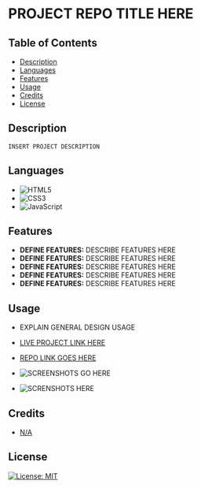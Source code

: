 # PROJECT REPO TITLE HERE

## Table of Contents

* [Description](#description)
* [Languages](#languages)
* [Features](#features)
* [Usage](#usage)
* [Credits](#credits)
* [License](#license)  


## Description
    INSERT PROJECT DESCRIPTION 
## Languages

* ![HTML5](https://img.shields.io/badge/html5-%23E34F26.svg?style=for-the-badge&logo=html5&logoColor=white)
* ![CSS3](https://img.shields.io/badge/css3-%231572B6.svg?style=for-the-badge&logo=css3&logoColor=white)
* ![JavaScript](https://img.shields.io/badge/javascript-%23323330.svg?style=for-the-badge&logo=javascript&logoColor=%23F7DF1E)

## Features

* **DEFINE FEATURES:** DESCRIBE FEATURES HERE 
* **DEFINE FEATURES:** DESCRIBE FEATURES HERE 
* **DEFINE FEATURES:** DESCRIBE FEATURES HERE 
* **DEFINE FEATURES:** DESCRIBE FEATURES HERE 
* **DEFINE FEATURES:** DESCRIBE FEATURES HERE 

## Usage

* EXPLAIN GENERAL DESIGN USAGE

* [LIVE PROJECT LINK HERE](https://ivionsters.github.io/IVIonsters-Designs-Blog/)

* [REPO LINK GOES HERE](https://github.com/IVIonsters/IVIonsters-Designs-Blog)

* ![SCREENSHOTS GO HERE](./assets/refimages/lightmodemain.png)
* ![SCRENSHOTS HERE](./assets/refimages/lightmodeblog.png)


## Credits

* [N/A](N/A)

## License

[![License: MIT](https://img.shields.io/badge/License-MIT-yellow.svg)](https://opensource.org/licenses/MIT)

